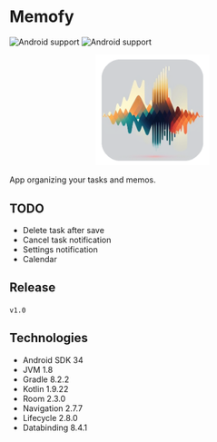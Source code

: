 # Memofy

![Android support](https://shields.io/badge/Android-SDK_34-green) ![Android support](https://shields.io/badge/v.1.0-purple)

<p align="center">
    <img src="images/logo.png" width="200" alt="logo"/> 
</p>

App organizing your tasks and memos.

## TODO
- Delete task after save
- Cancel task notification
- Settings notification
- Calendar

## Release

`
v1.0
`

## Technologies

- Android SDK 34
- JVM 1.8
- Gradle 8.2.2
- Kotlin 1.9.22
- Room 2.3.0
- Navigation 2.7.7
- Lifecycle 2.8.0
- Databinding 8.4.1

